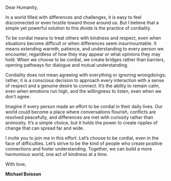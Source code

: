 Dear Humanity,

In a world filled with differences and challenges, it is easy to feel disconnected or even hostile toward those around us. But I believe that a simple yet powerful solution to this divide is the practice of cordiality.

To be cordial means to treat others with kindness and respect, even when situations become difficult or when differences seem insurmountable. It means extending warmth, patience, and understanding to every person we encounter, regardless of how they may appear or what opinions they may hold. When we choose to be cordial, we create bridges rather than barriers, opening pathways for dialogue and mutual understanding.

Cordiality does not mean agreeing with everything or ignoring wrongdoings; rather, it is a conscious decision to approach every interaction with a sense of respect and a genuine desire to connect. It’s the ability to remain calm, even when emotions run high, and the willingness to listen, even when we don’t agree.

Imagine if every person made an effort to be cordial in their daily lives. Our world could become a place where conversations flourish, conflicts are resolved peacefully, and differences are met with curiosity rather than animosity. It’s a simple choice, but it holds the power to create ripples of change that can spread far and wide.

I invite you to join me in this effort. Let’s choose to be cordial, even in the face of difficulties. Let’s strive to be the kind of people who create positive connections and foster understanding. Together, we can build a more harmonious world, one act of kindness at a time.

With love,

**Michael Boisson**